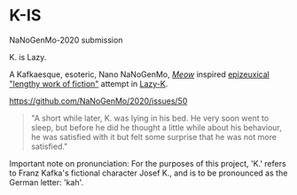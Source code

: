 # K-IS
NaNoGenMo-2020 submission

K. is Lazy.

A Kafkaesque, esoteric, Nano NaNoGenMo, [_Meow_](https://github.com/dariusk/NaNoGenMo-2014/issues/50) inspired [epizeuxical](https://en.wikipedia.org/wiki/Epizeuxis) ["lengthy work of fiction"](https://nanowrimo.uservoice.com/knowledgebase/articles/329132-why-50-000-words-and-how-do-you-define-novel) attempt in [Lazy-K](https://esolangs.org/wiki/Lazy_K).

https://github.com/NaNoGenMo/2020/issues/50

> "A short while later, K. was lying in his bed. He very soon went to sleep, but before
> he did he thought a little while about his behaviour, he was satisfied
> with it but felt some surprise that he was not more satisfied."

Important note on pronunciation: For the purposes of this project, 'K.' refers to Franz Kafka's fictional character Josef K., and is to be pronounced as the German letter: 'kah'.

